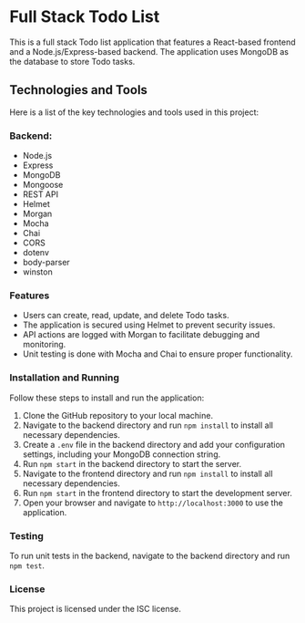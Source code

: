 # Full Stack Todo List

This is a full stack Todo list application that features a React-based frontend and a Node.js/Express-based backend. The application uses MongoDB as the database to store Todo tasks.

## Technologies and Tools

Here is a list of the key technologies and tools used in this project:

### Backend:

- Node.js
- Express
- MongoDB
- Mongoose
- REST API
- Helmet
- Morgan
- Mocha
- Chai
- CORS
- dotenv
- body-parser
- winston

### Features

- Users can create, read, update, and delete Todo tasks.
- The application is secured using Helmet to prevent security issues.
- API actions are logged with Morgan to facilitate debugging and monitoring.
- Unit testing is done with Mocha and Chai to ensure proper functionality.

### Installation and Running

Follow these steps to install and run the application:

1. Clone the GitHub repository to your local machine.
2. Navigate to the backend directory and run `npm install` to install all necessary dependencies.
3. Create a `.env` file in the backend directory and add your configuration settings, including your MongoDB connection string.
4. Run `npm start` in the backend directory to start the server.
5. Navigate to the frontend directory and run `npm install` to install all necessary dependencies.
6. Run `npm start` in the frontend directory to start the development server.
7. Open your browser and navigate to `http://localhost:3000` to use the application.

### Testing

To run unit tests in the backend, navigate to the backend directory and run `npm test`.

### License

This project is licensed under the ISC license.
